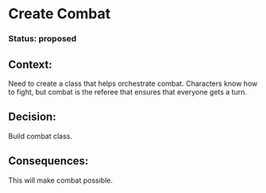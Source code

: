 # Create Combat

### Status: proposed

## Context: 

Need to create a class that helps orchestrate combat. Characters know how to fight, but combat is the referee that ensures that everyone gets a turn. 

## Decision: 

Build combat class.

## Consequences:

This will make combat possible.